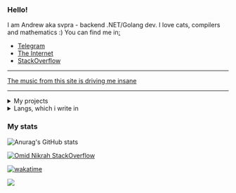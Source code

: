 ### Hello!

I am Andrew aka svpra - backend .NET/Golang dev. I love cats, compilers and mathematics :)
You can find me in[:](https://svpra.ml)
- [Telegram](HTTPS://t.me/svprax) 
- [The Internet](https://svpra.ml/)
- [StackOverflow](https://ru.stackoverflow.com/users/469436/svpra)
                                   
************
[The music from this site is driving me insane](https://akarpov.ru/music)
************

<details>
<summary>My projects</summary>

### Done:
 - [WMS](https://github.com/transkood/wms)
 - [My site](https://github.com/svpra/svpra.github.io)
 - [Virtual machine](https://github.com/svpra/virtual-m)
 - [Tiny Kernel](https://github.com/stuffcs/my-first-kernel)
 - [Planer App](https://github.com/svpra/planer)
 - [Golang HTTP Server](https://github.com/svpra/yagos)
 - [My own simple protocol over TCP](http://github.com/svpra/proto)
 - [Owolang (lang with cute syntax)](http://github.com/svpra/owolang)

### In progress:
 - [Social Network or something like this (in progress)](https://github.com/svpra/asp-forum)
 - [Tiny C++ Compiler (In progress)](https://github.com/svpra/yacppc)
 - [Transpiler Python -> C# (In progress)](https://github.com/svpra/pytosh)
 - [Data Science Library (in progress)](https://github.com/svpra/palm)
 - [Graphic Calculator (in progress)](https://github.com/grcalc)
 - [Music Web App (in progress)](https://github.com/svpra/muswebapp)
 - [Pastebin + code web editor (in progress)](https://github.com/svpra/texta)
 - [My tunneling protocol (in progress)](https://github.com/svpra/tupol)
 - [My own encryption protocol (in progress)](https://github.com/svpra/vercel)

</details>

<details>
<summary>Langs, which i write in</summary>

- C# (ASP.NET, libraries, frameworks)[,](https://svpra.ml) C++ (LLVM, Compilers, Kernels, Low-Level stuff, libraries)[,](https://svpra.ml) Go (Net Programming)[,](https://svpra.ml) JavaScript (React, some frontend for backend projects) (in this langs i am writing as a mainstream) 
- Python (AI, bots, parsers)[,](https://svpra.ml) RUST (apps, low-level stuff)[,](https://svpra.ml) Ruby (Backend)[,](https://svpra.ml) C (Low-Level stuff)[,](https://svpra.ml) Julia (some maths)[,](https://svpra.ml) Haskell (functional programming)[,](https://svpra.ml) Java (apps) (less)

</details>

### My stats

![Anurag's GitHub stats](https://github-readme-stats.vercel.app/api?username=svpra&theme=dark&include_all_commits=true&count_private=true&show_icons=true)

[![Omid Nikrah StackOverflow](https://github-readme-stackoverflow.vercel.app/?userID=17337055&layout=compact&theme=dark)](https://ru.stackoverflow.com/users/469436/svpra)

[![wakatime](https://wakatime.com/badge/user/4f140be3-3d32-41c2-b9fe-9f89c2e6ab34.svg)](https://wakatime.com/@4f140be3-3d32-41c2-b9fe-9f89c2e6ab34)

![](https://komarev.com/ghpvc/?username=svpra&color=brightgreen)
 
